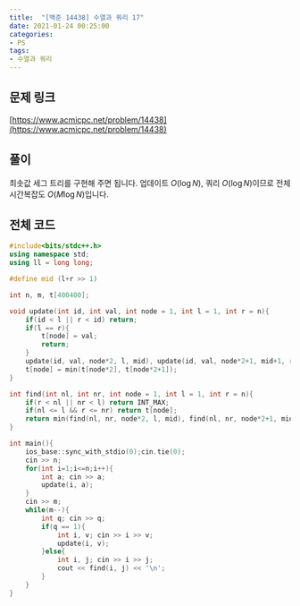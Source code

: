 ```yaml
---
title:  "[백준 14438] 수열과 쿼리 17"
date: 2021-01-24 00:25:00
categories: 
- PS
tags:
- 수열과 쿼리
---
```


## 문제 링크
[https://www.acmicpc.net/problem/14438](https://www.acmicpc.net/problem/14438)

## 풀이

최솟값 세그 트리를 구현해 주면 됩니다. 업데이트 $O(\log N)$, 쿼리 $O(\log N)$이므로 전체 시간복잡도 $O(M \log N)$입니다.



## 전체 코드

```cpp
#include<bits/stdc++.h>
using namespace std;
using ll = long long;

#define mid (l+r >> 1)

int n, m, t[400400];

void update(int id, int val, int node = 1, int l = 1, int r = n){
    if(id < l || r < id) return;
    if(l == r){
        t[node] = val;
        return;
    }
    update(id, val, node*2, l, mid), update(id, val, node*2+1, mid+1, r);
    t[node] = min(t[node*2], t[node*2+1]);
}

int find(int nl, int nr, int node = 1, int l = 1, int r = n){
    if(r < nl || nr < l) return INT_MAX;
    if(nl <= l && r <= nr) return t[node];
    return min(find(nl, nr, node*2, l, mid), find(nl, nr, node*2+1, mid+1, r));
}

int main(){
    ios_base::sync_with_stdio(0);cin.tie(0);
    cin >> n;
    for(int i=1;i<=n;i++){
        int a; cin >> a;
        update(i, a);
    }
    cin >> m;
    while(m--){
        int q; cin >> q;
        if(q == 1){
            int i, v; cin >> i >> v;
            update(i, v);
        }else{
            int i, j; cin >> i >> j;
            cout << find(i, j) << '\n';
        }
    }
}
```